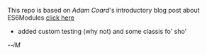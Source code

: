 This repo is based on *Adam Coard*'s introductory blog post about ES6Modules [click here]('http://advantcomp.com/blog/ES6Modules/)
- added custom testing (why not) and some classis fo' sho'

*--iM*
